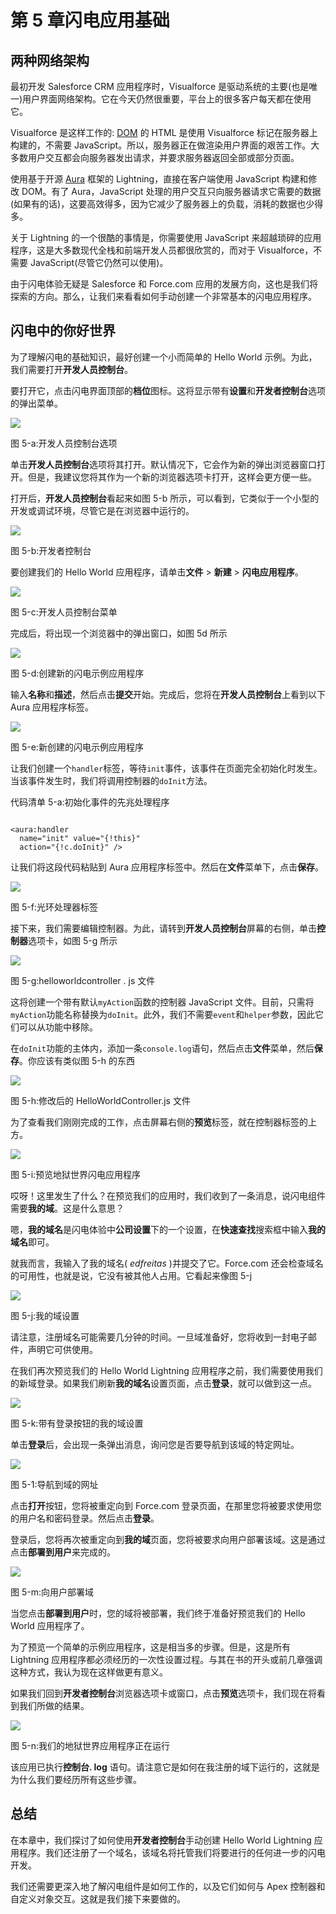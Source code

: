 # 第 5 章闪电应用基础

## 两种网络架构

最初开发 Salesforce CRM 应用程序时，Visualforce 是驱动系统的主要(也是唯一)用户界面网络架构。它在今天仍然很重要，平台上的很多客户每天都在使用它。

Visualforce 是这样工作的: [DOM](https://en.wikipedia.org/wiki/Document_Object_Model) 的 HTML 是使用 Visualforce 标记在服务器上构建的，不需要 JavaScript。所以，服务器正在做渲染用户界面的艰苦工作。大多数用户交互都会向服务器发出请求，并要求服务器返回全部或部分页面。

使用基于开源 [Aura](http://www.auraframework.org/) 框架的 Lightning，直接在客户端使用 JavaScript 构建和修改 DOM。有了 Aura，JavaScript 处理的用户交互只向服务器请求它需要的数据(如果有的话)，这要高效得多，因为它减少了服务器上的负载，消耗的数据也少得多。

关于 Lightning 的一个很酷的事情是，你需要使用 JavaScript 来超越琐碎的应用程序，这是大多数现代全栈和前端开发人员都很欣赏的，而对于 Visualforce，不需要 JavaScript(尽管它仍然可以使用)。

由于闪电体验无疑是 Salesforce 和 Force.com 应用的发展方向，这也是我们将探索的方向。那么，让我们来看看如何手动创建一个非常基本的闪电应用程序。

## 闪电中的你好世界

为了理解闪电的基础知识，最好创建一个小而简单的 Hello World 示例。为此，我们需要打开**开发人员控制台**。

要打开它，点击闪电界面顶部的**档位**图标。这将显示带有**设置**和**开发者控制台**选项的弹出菜单。

![](img/image080.jpg)

图 5-a:开发人员控制台选项

单击**开发人员控制台**选项将其打开。默认情况下，它会作为新的弹出浏览器窗口打开。但是，我建议您将其作为一个新的浏览器选项卡打开，这样会更方便一些。

打开后，**开发人员控制台**看起来如图 5-b 所示，可以看到，它类似于一个小型的开发或调试环境，尽管它是在浏览器中运行的。

![](img/image081.jpg)

图 5-b:开发者控制台

要创建我们的 Hello World 应用程序，请单击**文件** > **新建** > **闪电应用程序**。

![](img/image082.jpg)

图 5-c:开发人员控制台菜单

完成后，将出现一个浏览器中的弹出窗口，如图 5d 所示

![](img/image083.jpg)

图 5-d:创建新的闪电示例应用程序

输入**名称**和**描述**，然后点击**提交**开始。完成后，您将在**开发人员控制台**上看到以下 Aura 应用程序标签。

![](img/image084.jpg)

图 5-e:新创建的闪电示例应用程序

让我们创建一个`handler`标签，等待`init`事件，该事件在页面完全初始化时发生。当该事件发生时，我们将调用控制器的`doInit`方法。

代码清单 5-a:初始化事件的先兆处理程序

```

<aura:handler
  name="init" value="{!this}"
  action="{!c.doInit}" />

```

让我们将这段代码粘贴到 Aura 应用程序标签中。然后在**文件**菜单下，点击**保存**。

![](img/image085.jpg)

图 5-f:光环处理器标签

接下来，我们需要编辑控制器。为此，请转到**开发人员控制台**屏幕的右侧，单击**控制器**选项卡，如图 5-g 所示

![](img/image086.jpg)

图 5-g:helloworldcontroller . js 文件

这将创建一个带有默认`myAction`函数的控制器 JavaScript 文件。目前，只需将`myAction`功能名称替换为`doInit`。此外，我们不需要`event`和`helper`参数，因此它们可以从功能中移除。

在`doInit`功能的主体内，添加一条`console.log`语句，然后点击**文件**菜单，然后**保存**。你应该有类似图 5-h 的东西

![](img/image087.jpg)

图 5-h:修改后的 HelloWorldController.js 文件

为了查看我们刚刚完成的工作，点击屏幕右侧的**预览**标签，就在控制器标签的上方。

![](img/image088.jpg)

图 5-i:预览地狱世界闪电应用程序

哎呀！这里发生了什么？在预览我们的应用时，我们收到了一条消息，说闪电组件需要**我的域**。这是什么意思？

嗯，**我的域名**是闪电体验中**公司设置**下的一个设置，在**快速查找**搜索框中输入**我的域名**即可。

就我而言，我输入了我的域名( *edfreitas* )并提交了它。Force.com 还会检查域名的可用性，也就是说，它没有被其他人占用。它看起来像图 5-j

![](img/image089.jpg)

图 5-j:我的域设置

请注意，注册域名可能需要几分钟的时间。一旦域准备好，您将收到一封电子邮件，声明它可供使用。

在我们再次预览我们的 Hello World Lightning 应用程序之前，我们需要使用我们的新域登录。如果我们刷新**我的域名**设置页面，点击**登录**，就可以做到这一点。

![](img/image090.jpg)

图 5-k:带有登录按钮的我的域设置

单击**登录**后，会出现一条弹出消息，询问您是否要导航到该域的特定网址。

![](img/image091.jpg)

图 5-1:导航到域的网址

点击**打开**按钮，您将被重定向到 Force.com 登录页面，在那里您将被要求使用您的用户名和密码登录。然后点击**登录**。

登录后，您将再次被重定向到**我的域**页面，您将被要求向用户部署该域。这是通过点击**部署到用户**来完成的。

![](img/image092.jpg)

图 5-m:向用户部署域

当您点击**部署到用户**时，您的域将被部署，我们终于准备好预览我们的 Hello World 应用程序了。

为了预览一个简单的示例应用程序，这是相当多的步骤。但是，这是所有 Lightning 应用程序都必须经历的一次性设置过程。与其在书的开头或前几章强调这种方式，我认为现在这样做更有意义。

如果我们回到**开发者控制台**浏览器选项卡或窗口，点击**预览**选项卡，我们现在将看到我们所做的结果。

![](img/image093.jpg)

图 5-n:我们的地狱世界应用程序正在运行

该应用已执行**控制台. log** 语句。请注意它是如何在我注册的域下运行的，这就是为什么我们要经历所有这些步骤。

## 总结

在本章中，我们探讨了如何使用**开发者控制台**手动创建 Hello World Lightning 应用程序。我们还注册了一个域名，该域名将托管我们将要进行的任何进一步的闪电开发。

我们还需要更深入地了解闪电组件是如何工作的，以及它们如何与 Apex 控制器和自定义对象交互。这就是我们接下来要做的。